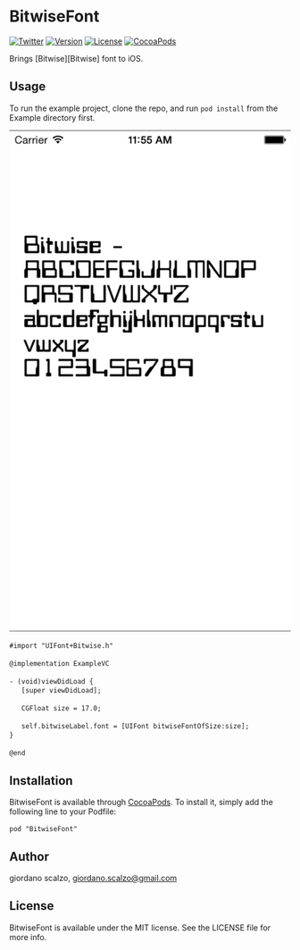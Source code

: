 # BitwiseFont

[![Twitter](https://img.shields.io/badge/contact-@GiordanoScalzo-blue.svg?style=flat)](http://twitter.com/giordanoscalzo)
[![Version](https://img.shields.io/cocoapods/v/BitwiseFont.svg?style=flat)](http://cocoadocs.org/docsets/BitwiseFont)
[![License](https://img.shields.io/cocoapods/l/BitwiseFont.svg?style=flat)](http://cocoadocs.org/docsets/BitwiseFont)
[![CocoaPods](https://img.shields.io/cocoapods/v/LatoFont.svg?style=flat)](https://github.com/giordanoscalzo/BitwiseFont)

Brings [Bitwise][Bitwise] font to iOS.

## Usage

To run the example project, clone the repo, and run `pod install` from the Example directory first.

![screenshot](https://github.com/gscalzo/BitwiseFont/blob/master/vertical_screenshot.png)

```objc
#import "UIFont+Bitwise.h"

@implementation ExampleVC

- (void)viewDidLoad {
   [super viewDidLoad];

   CGFloat size = 17.0;

   self.bitwiseLabel.font = [UIFont bitwiseFontOfSize:size];
}

@end
```

## Installation

BitwiseFont is available through [CocoaPods](http://cocoapods.org). To install
it, simply add the following line to your Podfile:

    pod "BitwiseFont"

## Author

giordano scalzo, giordano.scalzo@gmail.com

## License

BitwiseFont is available under the MIT license. See the LICENSE file for more info.

